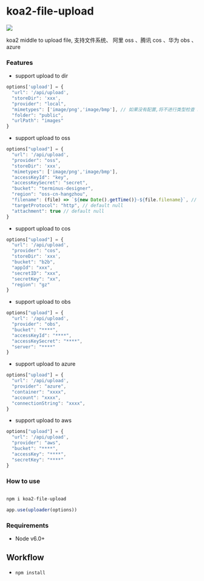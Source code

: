 # koa2-file-upload

[![](https://img.shields.io/npm/v/koa2-file-upload.svg?style=flat)](https://www.npmjs.com/package/koa2-file-upload)

koa2 middle to upload file, 支持文件系统、 阿里 oss 、腾讯 cos 、华为 obs 、azure

### Features

- support upload to dir

```javascript
options['upload'] = {
  "url": '/api/upload',
  "storeDir": 'xxx',
  "provider": "local",
  "mimetypes": ['image/png','image/bmp'], // 如果没有配置,将不进行类型检查 http://www.freeformatter.com/mime-types-list.html
  "folder": "public",
  "urlPath": "images"
}
```

- support upload to oss

```javascript
options["upload"] = {
  "url": '/api/upload',
  "provider": "oss",
  "storeDir": 'xxx',
  "mimetypes": ['image/png','image/bmp'],
  "accessKeyId": "key",
  "accessKeySecret": "secret",
  "bucket": "terminus-designer",
  "region": "oss-cn-hangzhou",
  "filename": (file) => `${new Date().getTime()}-${file.filename}`, // default null
  "targetProtocol": "http", // default null
  "attachment": true // default null
}
```

- support upload to cos

```javascript
options["upload"] = {
  "url": '/api/upload',
  "provider": "cos",
  "storeDir": 'xxx',
  "bucket": "b2b",
  "appId": "xxx",
  "secretID": "xxx",
  "secretKey": "xx",
  "region": "gz"
}
```

- support upload to obs

```javascript
options["upload"] = {
  "url": '/api/upload',
  "provider": "obs",
  "bucket": "****",
  "accessKeyId": "****",
  "accessKeySecret": "****",
  "server": "****"
}
```

- support upload to azure

```javascript
options["upload"] = {
  "url": '/api/upload',
  "provider": "azure", 
  "container": "xxxx",
  "account": "xxxx",
  "connectionString": "xxxx",
}
```

- support upload to aws

```javascript
options["upload"] = {
  "url": '/api/upload',
  "provider": "aws", 
  "bucket": "****",
  "accessKey": "****",
  "secretKey": "****"
}
```


### How to use

```javascript

npm i koa2-file-upload

app.use(uploader(options))
```

### Requirements

- Node v6.0+

## Workflow

- `npm install`
